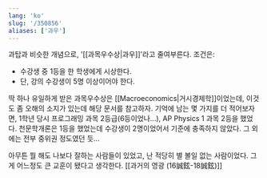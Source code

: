 ```yaml
---
lang: 'ko'
slug: '/350856'
aliases: ['과우']
---
```


과탑과 비슷한 개념으로, '[[과목우수상|과우]]'라고 줄여부른다. 조건은:

- 수강생 중 1등을 한 학생에게 시상한다.
- 단, 강의 수강생이 5명 이상이어야 한다.

딱 하나 유일하게 받은 과목우수상은 [[Macroeconomics|거시경제학]]이었는데, 이것도 좀 오해의 소지가 있는데 해당 문서를 참고하자. 기억에 남는 몇 가지를 더 적어보자면, 1학년 당시 프로그래밍 과목 2등급(6등이었나...), AP Physics 1 과목 2등을 했었다. 천문학개론은 1등을 했었는데 수강생이 2명이었어서 기준에 충족하지 않았다. 그 외에는 전부 중위권 정도였던 듯...

아무튼 뭘 해도 나보다 잘하는 사람들이 있었고, 난 적당히 별 볼일 없는 사람이었다. 그게 어느정도 큰 교훈이 됐다고 생각한다. [[과거의 영광 (16誠鉉-18誠鉉)]]
